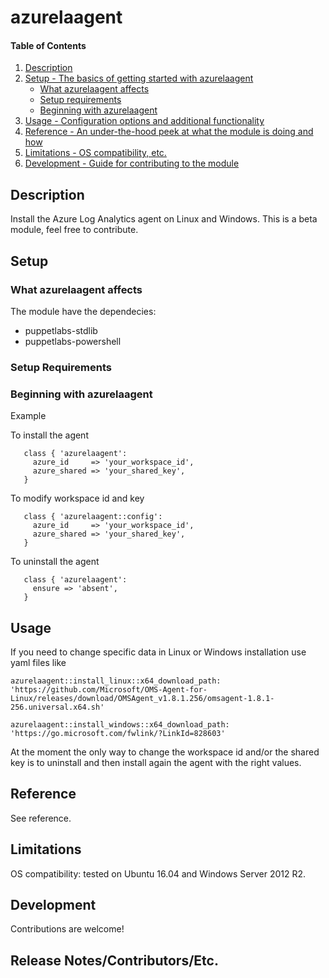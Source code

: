 
# azurelaagent

#### Table of Contents

1. [Description](#description)
2. [Setup - The basics of getting started with azurelaagent](#setup)
    * [What azurelaagent affects](#what-azurelaagent-affects)
    * [Setup requirements](#setup-requirements)
    * [Beginning with azurelaagent](#beginning-with-azurelaagent)
3. [Usage - Configuration options and additional functionality](#usage)
4. [Reference - An under-the-hood peek at what the module is doing and how](#reference)
5. [Limitations - OS compatibility, etc.](#limitations)
6. [Development - Guide for contributing to the module](#development)

## Description

Install the Azure Log Analytics agent on Linux and Windows.
This is a beta module, feel free to contribute.

## Setup

### What azurelaagent affects

The module have the dependecies:
* puppetlabs-stdlib
* puppetlabs-powershell

### Setup Requirements

### Beginning with azurelaagent  

Example

To install the agent

```
   class { 'azurelaagent':
     azure_id     => 'your_workspace_id',
     azure_shared => 'your_shared_key',
   }
```

To modify workspace id and key

```
   class { 'azurelaagent::config':
     azure_id     => 'your_workspace_id',
     azure_shared => 'your_shared_key',
   }
```

To uninstall the agent

```
   class { 'azurelaagent':
     ensure => 'absent',
   }
```

## Usage

If you need to change specific data in Linux or Windows installation use yaml files like

```
azurelaagent::install_linux::x64_download_path: 'https://github.com/Microsoft/OMS-Agent-for-Linux/releases/download/OMSAgent_v1.8.1.256/omsagent-1.8.1-256.universal.x64.sh'
```
```
azurelaagent::install_windows::x64_download_path: 'https://go.microsoft.com/fwlink/?LinkId=828603'
```

At the moment the only way to change the workspace id and/or the shared key is to uninstall and then install again the agent with the right values.

## Reference

See reference.

## Limitations

OS compatibility: tested on Ubuntu 16.04 and Windows Server 2012 R2.

## Development

Contributions are welcome!

## Release Notes/Contributors/Etc.
